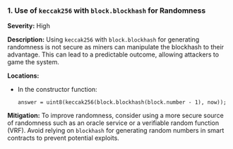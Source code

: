 ### 1. **Use of `keccak256` with `block.blockhash` for Randomness**

**Severity:**
High

**Description:**
Using `keccak256` with `block.blockhash` for generating randomness is not secure as miners can manipulate the blockhash to their advantage. This can lead to a predictable outcome, allowing attackers to game the system.

**Locations:**

- In the constructor function:
  ```solidity
  answer = uint8(keccak256(block.blockhash(block.number - 1), now));
  ```

**Mitigation:**
To improve randomness, consider using a more secure source of randomness such as an oracle service or a verifiable random function (VRF). Avoid relying on `blockhash` for generating random numbers in smart contracts to prevent potential exploits.